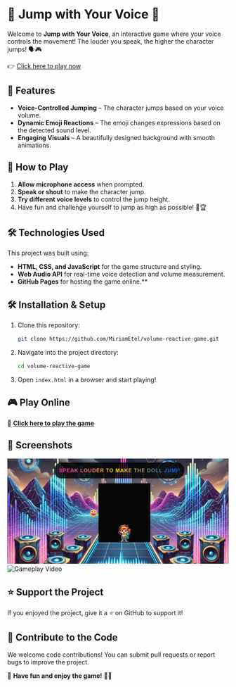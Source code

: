 # 🎤 Jump with Your Voice 🚀

Welcome to **Jump with Your Voice**, an interactive game where your voice controls the movement! The louder you speak, the higher the character jumps! 🗣️🎮

👉 [Click here to play now](https://miriametel.github.io/volume-reactive/)

## 🌟 Features

- **Voice-Controlled Jumping** – The character jumps based on your voice volume.
- **Dynamic Emoji Reactions** – The emoji changes expressions based on the detected sound level.
- **Engaging Visuals** – A beautifully designed background with smooth animations.

## 🎯 How to Play

1. **Allow microphone access** when prompted.
2. **Speak or shout** to make the character jump.
3. **Try different voice levels** to control the jump height.
4. Have fun and challenge yourself to jump as high as possible! 🎤🏆

## 🛠️ Technologies Used

This project was built using:

- **HTML, CSS, and JavaScript** for the game structure and styling.
- **Web Audio API** for real-time voice detection and volume measurement.
- **GitHub Pages** for hosting the game online.\*\*

## 🛠️ Installation & Setup

1. Clone this repository:
   ```sh
   git clone https://github.com/MiriamEtel/volume-reactive-game.git
   ```
2. Navigate into the project directory:
   ```sh
   cd volume-reactive-game
   ```
3. Open `index.html` in a browser and start playing!

## 🎮 Play Online

🔗 **[Click here to play the game](https://miriametel.github.io/volume-reactive-game/)**

## 📸 Screenshots

![Game Screenshot](images/screenshot.png)
![Gameplay Video](images/gameplay.gif)





## ⭐ Support the Project

If you enjoyed the project, give it a ⭐ on GitHub to support it!

## 🤝 Contribute to the Code

We welcome code contributions! You can submit pull requests or report bugs to improve the project.



📢 **Have fun and enjoy the game!** 🎤🚀


